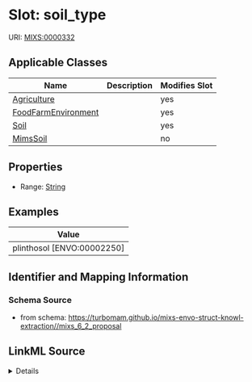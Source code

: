 # Slot: soil_type

URI: [MIXS:0000332](https://w3id.org/mixs/0000332)



<!-- no inheritance hierarchy -->




## Applicable Classes

| Name | Description | Modifies Slot |
| --- | --- | --- |
[Agriculture](Agriculture.md) |  |  yes  |
[FoodFarmEnvironment](FoodFarmEnvironment.md) |  |  yes  |
[Soil](Soil.md) |  |  yes  |
[MimsSoil](MimsSoil.md) |  |  no  |







## Properties

* Range: [String](String.md)






## Examples

| Value |
| --- |
| plinthosol [ENVO:00002250] |

## Identifier and Mapping Information







### Schema Source


* from schema: https://turbomam.github.io/mixs-envo-struct-knowl-extraction//mixs_6_2_proposal




## LinkML Source

<details>
```yaml
name: soil_type
title: soil type
notes:
- soil
- type
examples:
- value: plinthosol [ENVO:00002250]
from_schema: https://turbomam.github.io/mixs-envo-struct-knowl-extraction//mixs_6_2_proposal
rank: 1000
slot_uri: MIXS:0000332
alias: soil_type
domain_of:
- Agriculture
- FoodFarmEnvironment
- Soil
range: string

```
</details>